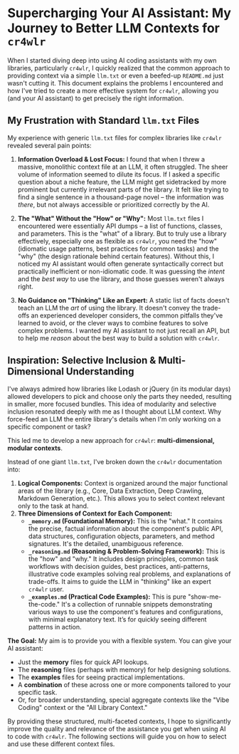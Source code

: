 # Supercharging Your AI Assistant: My Journey to Better LLM Contexts for `cr4wlr`

When I started diving deep into using AI coding assistants with my own libraries, particularly `cr4wlr`, I quickly realized that the common approach to providing context via a simple `llm.txt` or even a beefed-up `README.md` just wasn't cutting it. This document explains the problems I encountered and how I've tried to create a more effective system for `cr4wlr`, allowing you (and your AI assistant) to get precisely the right information.

## My Frustration with Standard `llm.txt` Files

My experience with generic `llm.txt` files for complex libraries like `cr4wlr` revealed several pain points:

1.  **Information Overload & Lost Focus:** I found that when I threw a massive, monolithic context file at an LLM, it often struggled. The sheer volume of information seemed to dilute its focus. If I asked a specific question about a niche feature, the LLM might get sidetracked by more prominent but currently irrelevant parts of the library. It felt like trying to find a single sentence in a thousand-page novel – the information was *there*, but not always accessible or prioritized correctly by the AI.

2.  **The "What" Without the "How" or "Why":** Most `llm.txt` files I encountered were essentially API dumps – a list of functions, classes, and parameters. This is the "what" of a library. But to truly use a library effectively, especially one as flexible as `cr4wlr`, you need the "how" (idiomatic usage patterns, best practices for common tasks) and the "why" (the design rationale behind certain features). Without this, I noticed my AI assistant would often generate syntactically correct but practically inefficient or non-idiomatic code. It was guessing the *intent* and the *best way* to use the library, and those guesses weren't always right.

3.  **No Guidance on "Thinking" Like an Expert:** A static list of facts doesn't teach an LLM the *art* of using the library. It doesn't convey the trade-offs an experienced developer considers, the common pitfalls they've learned to avoid, or the clever ways to combine features to solve complex problems. I wanted my AI assistant to not just recall an API, but to help me *reason* about the best way to build a solution with `cr4wlr`.

## Inspiration: Selective Inclusion & Multi-Dimensional Understanding

I've always admired how libraries like Lodash or jQuery (in its modular days) allowed developers to pick and choose only the parts they needed, resulting in smaller, more focused bundles. This idea of modularity and selective inclusion resonated deeply with me as I thought about LLM context. Why force-feed an LLM the entire library's details when I'm only working on a specific component or task?

This led me to develop a new approach for `cr4wlr`: **multi-dimensional, modular contexts**.

Instead of one giant `llm.txt`, I've broken down the `cr4wlr` documentation into:

1.  **Logical Components:** Context is organized around the major functional areas of the library (e.g., Core, Data Extraction, Deep Crawling, Markdown Generation, etc.). This allows you to select context relevant only to the task at hand.
2.  **Three Dimensions of Context for Each Component:**
    *   **`_memory.md` (Foundational Memory):** This is the "what." It contains the precise, factual information about the component's public API, data structures, configuration objects, parameters, and method signatures. It's the detailed, unambiguous reference.
    *   **`_reasoning.md` (Reasoning & Problem-Solving Framework):** This is the "how" and "why." It includes design principles, common task workflows with decision guides, best practices, anti-patterns, illustrative code examples solving real problems, and explanations of trade-offs. It aims to guide the LLM in "thinking" like an expert `cr4wlr` user.
    *   **`_examples.md` (Practical Code Examples):** This is pure "show-me-the-code." It's a collection of runnable snippets demonstrating various ways to use the component's features and configurations, with minimal explanatory text. It’s for quickly seeing different patterns in action.

**The Goal:**
My aim is to provide you with a flexible system. You can give your AI assistant:
*   Just the **memory** files for quick API lookups.
*   The **reasoning** files (perhaps with memory) for help designing solutions.
*   The **examples** files for seeing practical implementations.
*   A **combination** of these across one or more components tailored to your specific task.
*   Or, for broader understanding, special aggregate contexts like the "Vibe Coding" context or the "All Library Context."

By providing these structured, multi-faceted contexts, I hope to significantly improve the quality and relevance of the assistance you get when using AI to code with `cr4wlr`. The following sections will guide you on how to select and use these different context files.